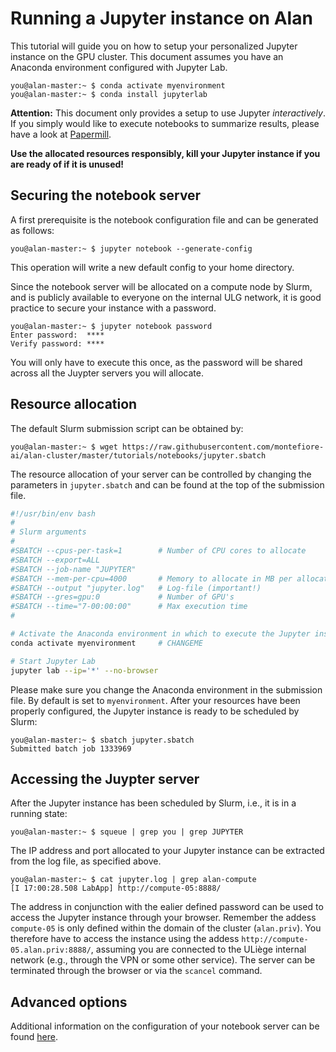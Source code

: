 # Running a Jupyter instance on Alan

This tutorial will guide you on how to setup your personalized Jupyter instance on the GPU cluster. This document assumes you have an Anaconda environment configured with Jupyter Lab.
```console
you@alan-master:~ $ conda activate myenvironment
you@alan-master:~ $ conda install jupyterlab
```

**Attention:** This document only provides a setup to use Jupyter *interactively*. If you simply would like to execute notebooks to summarize results, please have a look at [Papermill](https://github.com/nteract/papermill).

**Use the allocated resources responsibly, kill your Jupyter instance if you are ready of if it is unused!**

## Securing the notebook server

A first prerequisite is the notebook configuration file and can be generated as follows:
```console
you@alan-master:~ $ jupyter notebook --generate-config
```
This operation will write a new default config to your home directory.

Since the notebook server will be allocated on a compute node by Slurm, and is publicly available to everyone on the internal ULG network, it is good practice to secure your instance with a password.
```console
you@alan-master:~ $ jupyter notebook password
Enter password:  ****
Verify password: ****
```
You will only have to execute this once, as the password will be shared across all the Juypter servers you will allocate.

## Resource allocation
The default Slurm submission script can be obtained by:
```console
you@alan-master:~ $ wget https://raw.githubusercontent.com/montefiore-ai/alan-cluster/master/tutorials/notebooks/jupyter.sbatch
```
The resource allocation of your server can be controlled by changing the parameters in `jupyter.sbatch` and can be found at the top of the submission file.
```bash
#!/usr/bin/env bash
#
# Slurm arguments
#
#SBATCH --cpus-per-task=1        # Number of CPU cores to allocate
#SBATCH --export=ALL
#SBATCH --job-name "JUPYTER"
#SBATCH --mem-per-cpu=4000       # Memory to allocate in MB per allocated CPU core
#SBATCH --output "jupyter.log"   # Log-file (important!)
#SBATCH --gres=gpu:0             # Number of GPU's
#SBATCH --time="7-00:00:00"      # Max execution time
#

# Activate the Anaconda environment in which to execute the Jupyter instance.
conda activate myenvironment     # CHANGEME

# Start Jupyter Lab
jupyter lab --ip='*' --no-browser
```
Please make sure you change the Anaconda environment in the submission file. By default is set to `myenvironment`. After your resources have been properly configured, the Jupyter instance is ready to be scheduled by Slurm:
```console
you@alan-master:~ $ sbatch jupyter.sbatch
Submitted batch job 1333969
```

## Accessing the Juypter server

After the Jupyter instance has been scheduled by Slurm, i.e., it is in a running state:
```console
you@alan-master:~ $ squeue | grep you | grep JUPYTER
```
The IP address and port allocated to your Jupyter instance can be extracted from the log file, as specified above.
```console
you@alan-master:~ $ cat jupyter.log | grep alan-compute
[I 17:00:28.508 LabApp] http://compute-05:8888/
```
The address in conjunction with the ealier defined password can be used to access the Jupyter instance through your browser.
Remember the addess `compute-05` is only defined within the domain of the cluster (`alan.priv`). You therefore have to access
the instance using the addess `http://compute-05.alan.priv:8888/`, 
assuming you are connected to the ULiège internal network (e.g., through the VPN or some other service). The server can be terminated through the browser or via the `scancel` command.

## Advanced options

Additional information on the configuration of your notebook server can be found [here](https://jupyter-notebook.readthedocs.io/en/stable/public_server.html).
